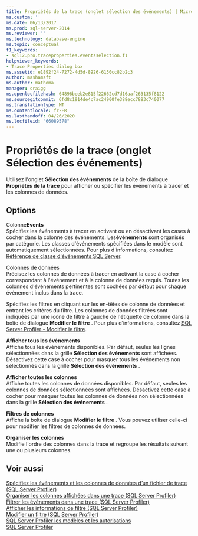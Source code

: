 ```yaml
---
title: Propriétés de la trace (onglet sélection des événements) | Microsoft Docs
ms.custom: ''
ms.date: 06/13/2017
ms.prod: sql-server-2014
ms.reviewer: ''
ms.technology: database-engine
ms.topic: conceptual
f1_keywords:
- sql12.pro.traceproperties.eventsselection.f1
helpviewer_keywords:
- Trace Properties dialog box
ms.assetid: e1892f24-7272-4d5d-8926-6150cc82b2c3
author: mashamsft
ms.author: mathoma
manager: craigg
ms.openlocfilehash: 64896beeb2e815f22662cd7d16aaf263135f8122
ms.sourcegitcommit: 6fd8c1914de4c7ac24900fe388ecc7883c740077
ms.translationtype: MT
ms.contentlocale: fr-FR
ms.lasthandoff: 04/26/2020
ms.locfileid: "66089578"
---
```

# <a name="trace-properties-events-selection-tab"></a>Propriétés de la trace (onglet Sélection des événements)
  Utilisez l'onglet **Sélection des événements** de la boîte de dialogue **Propriétés de la trace** pour afficher ou spécifier les événements à tracer et les colonnes de données.  
  
## <a name="options"></a>Options  
 Colonne**Events**  
 Spécifiez les événements à tracer en activant ou en désactivant les cases à cocher dans la colonne des événements. Les**événements** sont organisés par catégorie. Les classes d'événements spécifiées dans le modèle sont automatiquement sélectionnées. Pour plus d'informations, consultez [Référence de classe d'événements SQL Server](../relational-databases/event-classes/sql-server-event-class-reference.md).  
  
 Colonnes de données  
 Précisez les colonnes de données à tracer en activant la case à cocher correspondant à l'événement et à la colonne de données requis. Toutes les colonnes d'événements pertinentes sont cochées par défaut pour chaque événement inclus dans la trace.  
  
 Spécifiez les filtres en cliquant sur les en-têtes de colonne de données et entrant les critères du filtre. Les colonnes de données filtrées sont indiquées par une icône de filtre à gauche de l'étiquette de colonne dans la boîte de dialogue **Modifier le filtre** . Pour plus d’informations, consultez [SQL Server Profiler - Modifier le filtre](../../2014/database-engine/sql-server-profiler-edit-filter.md).  
  
 **Afficher tous les événements**  
 Affiche tous les événements disponibles. Par défaut, seules les lignes sélectionnées dans la grille **Sélection des événements** sont affichées. Désactivez cette case à cocher pour masquer tous les événements non sélectionnés dans la grille **Sélection des événements** .  
  
 **Afficher toutes les colonnes**  
 Affiche toutes les colonnes de données disponibles. Par défaut, seules les colonnes de données sélectionnées sont affichées. Désactivez cette case à cocher pour masquer toutes les colonnes de données non sélectionnées dans la grille **Sélection des événements** .  
  
 **Filtres de colonnes**  
 Affiche la boîte de dialogue **Modifier le filtre** . Vous pouvez utiliser celle-ci pour modifier les filtres de colonnes de données.  
  
 **Organiser les colonnes**  
 Modifie l'ordre des colonnes dans la trace et regroupe les résultats suivant une ou plusieurs colonnes.  
  
## <a name="see-also"></a>Voir aussi  
 [Spécifiez les événements et les colonnes de données d’un fichier de trace &#40;SQL Server Profiler&#41;](../tools/sql-server-profiler/specify-events-and-data-columns-for-a-trace-file-sql-server-profiler.md)   
 [Organiser les colonnes affichées dans une trace &#40;SQL Server Profiler&#41;](../tools/sql-server-profiler/organize-columns-displayed-in-a-trace-sql-server-profiler.md)   
 [Filtrer les événements dans une trace &#40;SQL Server Profiler&#41;](../tools/sql-server-profiler/filter-events-in-a-trace-sql-server-profiler.md)   
 [Afficher les informations de filtre &#40;SQL Server Profiler&#41;](../tools/sql-server-profiler/view-filter-information-sql-server-profiler.md)   
 [Modifier un filtre &#40;SQL Server Profiler&#41;](../tools/sql-server-profiler/modify-a-filter-sql-server-profiler.md)   
 [SQL Server Profiler les modèles et les autorisations](../tools/sql-server-profiler/sql-server-profiler-templates-and-permissions.md)   
 [SQL Server Profiler](../tools/sql-server-profiler/sql-server-profiler.md)  
  
  

